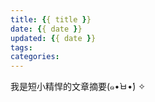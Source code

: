 ```yaml
---
title: {{ title }}
date: {{ date }}
updated: {{ date }}
tags:
categories:
---
```


我是短小精悍的文章摘要(๑•̀ㅂ•́) ✧

<!-- more -->
